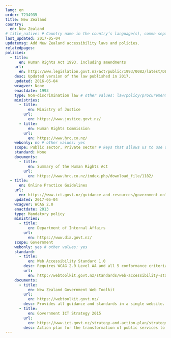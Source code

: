 ```yaml
---
lang: en
order: 7234935
title: New Zealand
country:
  en: New Zealand
# title_native: # Country name in the country’s language(s), comma separated. For Switzerland: Schweiz, Suisse, Svizzera, Svizra
last_updated: 2017-05-04
updatemsg: Add New Zealand accessibility laws and policies.
relatedpages:
policies:
  - title:
      en: Human Rights Act 1993, including amendments
    url:
      en: http://www.legislation.govt.nz/act/public/1993/0082/latest/DLM304212.html
    desc: Updated version of the law published in 2017.
    updated: 2016-05-04
    wcagver: None
    enactdate: 1993
    type: Non-discrimination law # other values: law/policy/procurement
    ministries:
      - title:
          en: Ministry of Justice
        url:
          en: https://www.justice.govt.nz/
      - title:
          en: Human Rights Commission
        url:
          en: https://www.hrc.co.nz/
    webonly: no # other values: yes
    scope: Public sector, Private sector # keys that allows us to use any combination
    standard: None
    documents:
      - title:
          en: Summary of the Human Rights Act
        url:
          en: https://www.hrc.co.nz/index.php/download_file/1182/
  - title:
      en: Online Practice Guidelines
    url:
      en: https://www.ict.govt.nz/guidance-and-resources/government-online/online-practice-guidelines/
    updated: 2017-05-04
    wcagver: WCAG 2.0
    enactdate: 2013
    type: Mandatory policy
    ministries:
      - title:
          en: Department of Internal Affairs
        url:
          en: https://www.dia.govt.nz/
    scope: Government
    webonly: yes # other values: yes
    standard:
      - title:
          en: Web Accessibility Standard 1.0
        desc: Requires WCAG 2.0 Level AA and all 5 conformance criteria with exceptions documented in the standard.
        url:
          en: http://webtoolkit.govt.nz/standards/web-accessibility-standard-1-0/
    documents:
      - title:
          en: New Zealand Government Web Toolkit
        url:
          en: https://webtoolkit.govt.nz/
        desc: Provides all guidance and standards in a single website.
      - title:
          en: Government ICT Strategy 2015
        url:
          en: https://www.ict.govt.nz/strategy-and-action-plan/strategy/
        desc: Action plan for the transformation of public services to New Zealanders.
---
```

